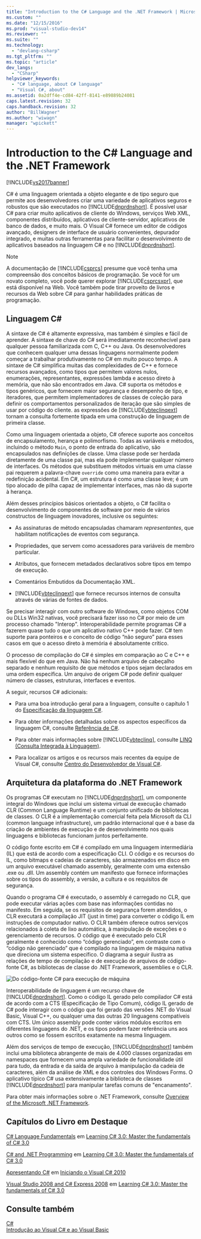 ```yaml
---
title: "Introduction to the C# Language and the .NET Framework | Microsoft Docs"
ms.custom: ""
ms.date: "12/15/2016"
ms.prod: "visual-studio-dev14"
ms.reviewer: ""
ms.suite: ""
ms.technology: 
  - "devlang-csharp"
ms.tgt_pltfrm: ""
ms.topic: "article"
dev_langs: 
  - "CSharp"
helpviewer_keywords: 
  - "C# language, about C# language"
  - "Visual C#, about"
ms.assetid: 0a2dff4e-cd84-42ff-8141-e89889b24081
caps.latest.revision: 32
caps.handback.revision: 32
author: "BillWagner"
ms.author: "wiwagn"
manager: "wpickett"
---
```

# Introduction to the C# Language and the .NET Framework
[!INCLUDE[vs2017banner](../../csharp/includes/vs2017banner.md)]

C\# é uma linguagem orientada a objeto elegante e de tipo seguro que permite aos desenvolvedores criar uma variedade de aplicativos seguros e robustos que são executados no [!INCLUDE[dnprdnshort](../../csharp/getting-started/includes/dnprdnshort_md.md)].  É possível usar C\# para criar muito aplicativos de cliente do Windows, serviços Web XML, componentes distribuídos, aplicativos de cliente\-servidor, aplicativos de banco de dados, e muito mais.  O Visual C\# fornece um editor de códigos avançado, designers de interface de usuário convenientes, depurador integrado, e muitas outras ferramentas para facilitar o desenvolvimento de aplicativos baseados na linguagem C\# e no [!INCLUDE[dnprdnshort](../../csharp/getting-started/includes/dnprdnshort_md.md)].  
  
> [!NOTE]
>  A documentação de [!INCLUDE[csprcs](../../csharp/includes/csprcs_md.md)] presume que você tenha uma compreensão dos conceitos básicos de programação.  Se você for um novato completo, você pode querer explorar [!INCLUDE[csprcsxpr](../../csharp/getting-started/includes/csprcsxpr_md.md)], que está disponível na Web.  Você também pode tirar proveito de livros e recursos da Web sobre C\# para ganhar habilidades práticas de programação.  
  
## Linguagem C\#  
 A sintaxe de C\# é altamente expressiva, mas também é simples e fácil de aprender.  A sintaxe de chave do C\# será imediatamente reconhecível para qualquer pessoa familiarizada com C, C\+\+ ou Java.  Os desenvolvedores que conhecem qualquer uma dessas linguagens normalmente podem começar a trabalhar produtivamente no C\# em muito pouco tempo.  A sintaxe de C\# simplifica muitas das complexidades de C\+\+ e fornece recursos avançados, como tipos que permitem valores nulos, enumerações, representantes, expressões lambda e acesso direto à memória, que não são encontrados em Java.  C\# suporta os métodos e tipos genéricos, que fornecem maior segurança e desempenho de tipo, e iteradores, que permitem implementadores de classes de coleção para definir os comportamentos personalizados de iteração que são simples de usar por código do cliente.  as expressões de [!INCLUDE[vbteclinqext](../../csharp/getting-started/includes/vbteclinqext_md.md)] tornam a consulta fortemente tipada em uma construção de linguagem de primeira classe.  
  
 Como uma linguagem orientada a objeto, C\# oferece suporte aos conceitos de encapsulamento, herança e polimorfismo.  Todas as variáveis e métodos, incluindo o método `Main`, o ponto de entrada do aplicativo, são encapsulados nas definições de classe.  Uma classe pode ser herdada diretamente de uma classe pai, mas ela pode implementar qualquer número de interfaces.  Os métodos que substituem métodos virtuais em uma classe pai requerem a palavra\-chave `override` como uma maneira para evitar a redefinição acidental.  Em C\#, um estrutura é como uma classe leve; é um tipo alocado de pilha capaz de implementar interfaces, mas não dá suporte à herança.  
  
 Além desses princípios básicos orientados a objeto, o C\# facilita o desenvolvimento de componentes de software por meio de vários constructos de linguagem inovadores, inclusive os seguintes:  
  
-   As assinaturas de método encapsuladas chamaram *representantes*, que habilitam notificações de eventos com segurança.  
  
-   Propriedades, que servem como acessadores para variáveis de membro particular.  
  
-   Atributos, que fornecem metadados declarativos sobre tipos em tempo de execução.  
  
-   Comentários Embutidos da Documentação XML.  
  
-   [!INCLUDE[vbteclinqext](../../csharp/getting-started/includes/vbteclinqext_md.md)] que fornece recursos internos de consulta através de várias de fontes de dados.  
  
 Se precisar interagir com outro software do Windows, como objetos COM ou DLLs Win32 nativas, você precisará fazer isso no C\# por meio de um processo chamado "Interop". Interoperabilidade permite programas C\# a fazerem quase tudo o que um aplicativo nativo C\+\+ pode fazer.  C\# tem suporte para ponteiros e o conceito de código “não seguro” para esses casos em que o acesso direto à memória é absolutamente crítico.  
  
 O processo de compilação do C\# é simples em comparação ao C e C\+\+ e mais flexível do que em Java.  Não há nenhum arquivo de cabeçalho separado e nenhum requisito de que métodos e tipos sejam declarados em uma ordem específica.  Um arquivo de origem C\# pode definir qualquer número de classes, estruturas, interfaces e eventos.  
  
 A seguir, recursos C\# adicionais:  
  
-   Para uma boa introdução geral para a linguagem, consulte o capítulo 1 do [Especificação da linguagem C\#](../../visual-basic/reference/language-specification.md).  
  
-   Para obter informações detalhadas sobre os aspectos específicos da linguagem C\#, consulte [Referência de C\#](../../csharp/language-reference/index.md).  
  
-   Para obter mais informações sobre [!INCLUDE[vbteclinq](../../csharp/includes/vbteclinq_md.md)], consulte [LINQ \(Consulta Integrada à Linguagem\)](../Topic/LINQ%20\(Language-Integrated%20Query\).md).  
  
-   Para localizar os artigos e os recursos mais recentes da equipe de Visual C\#, consulte [Centro do Desenvolvedor de Visual C\#](http://go.microsoft.com/fwlink/?LinkId=47811).  
  
## Arquitetura da plataforma do .NET Framework  
 Os programas C\# executam no [!INCLUDE[dnprdnshort](../../csharp/getting-started/includes/dnprdnshort_md.md)], um componente integral do Windows que inclui um sistema virtual de execução chamado CLR \(Common Language Runtime\) e um conjunto unificado de bibliotecas de classes.  O CLR é a implementação comercial feita pela Microsoft da CLI \(common language infrastructure\), um padrão internacional que é a base da criação de ambientes de execução e de desenvolvimento nos quais linguagens e bibliotecas funcionam juntos perfeitamente.  
  
 O código fonte escrito em C\# é compilado em uma linguagem intermediária \(IL\) que está de acordo com a especificação CLI.  O código e os recursos do IL, como bitmaps e cadeias de caracteres, são armazenados em disco em um arquivo executável chamado assembly, geralmente com uma extensão .exe ou .dll.  Um assembly contém um manifesto que fornece informações sobre os tipos do assembly, a versão, a cultura e os requisitos de segurança.  
  
 Quando o programa C\# é executado, o assembly é carregado no CLR, que pode executar várias ações com base nas informações contidas no manifesto.  Em seguida, se os requisitos de segurança forem atendidos, o CLR executará a compilação JIT \(just in time\) para converter o código IL em instruções de computador nativo.  O CLR também oferece outros serviços relacionados à coleta de lixo automática, à manipulação de exceções e o gerenciamento de recursos.  O código que é executado pelo CLR geralmente é conhecido como “código gerenciado”, em contraste com o “código não gerenciado” que é compilado na linguagem de máquina nativa que direciona um sistema específico.  O diagrama a seguir ilustra as relações de tempo de compilação e de execução de arquivos de código\-fonte C\#, as bibliotecas de classe do .NET Framework, assemblies e o CLR.  
  
 ![Do código&#45;fonte C&#35; para execução de máquina](../../csharp/getting-started/media/netarchitecture.png "NETarchitecture")  
  
 Interoperabilidade de linguagem é um recurso chave de [!INCLUDE[dnprdnshort](../../csharp/getting-started/includes/dnprdnshort_md.md)].  Como o código IL gerado pelo compilador C\# está de acordo com a CTS \(Especificação de Tipo Comum\), código IL gerado de C\# pode interagir com o código que foi gerado das versões .NET do Visual Basic, Visual C\+\+, ou qualquer uma das outras 20 linguagens compatíveis com CTS.  Um único assembly pode conter vários módulos escritos em diferentes linguagens do .NET, e os tipos podem fazer referência uns aos outros como se fossem escritos exatamente na mesma linguagem.  
  
 Além dos serviços de tempo de execução, [!INCLUDE[dnprdnshort](../../csharp/getting-started/includes/dnprdnshort_md.md)] também inclui uma biblioteca abrangente de mais de 4.000 classes organizadas em namespaces que fornecem uma ampla variedade de funcionalidade útil para tudo, da entrada e da saída de arquivo à manipulação da cadeia de caracteres, além da análise de XML e dos controles dos Windows Forms.  O aplicativo típico C\# usa extensivamente a biblioteca de classes [!INCLUDE[dnprdnshort](../../csharp/getting-started/includes/dnprdnshort_md.md)] para manipular tarefas comuns de "encanamento".  
  
 Para obter mais informações sobre o .NET Framework, consulte [Overview of the Microsoft .NET Framework](http://msdn.microsoft.com/pt-br/d05daf50-00fe-45c7-8383-06fe41697355).  
  
## Capítulos do Livro em Destaque  
 [C\# Language Fundamentals](http://go.microsoft.com/fwlink/?LinkId=195416) em [Learning C\# 3.0: Master the fundamentals of C\# 3.0](http://go.microsoft.com/fwlink/?LinkId=195412)  
  
 [C\# and .NET Programming](http://go.microsoft.com/fwlink/?LinkId=195413) em [Learning C\# 3.0: Master the fundamentals of C\# 3.0](http://go.microsoft.com/fwlink/?LinkId=195412)  
  
 [Apresentando C\#](http://go.microsoft.com/fwlink/?LinkId=221226) em [Iniciando o Visual C\# 2010](http://go.microsoft.com/fwlink/?LinkId=221214)  
  
 [Visual Studio 2008 and C\# Express 2008](http://go.microsoft.com/fwlink/?LinkId=195414) em [Learning C\# 3.0: Master the fundamentals of C\# 3.0](http://go.microsoft.com/fwlink/?LinkId=195412)  
  
## Consulte também  
 [C\#](../../csharp/csharp.md)   
 [Introdução ao Visual C\# e ao Visual Basic](/visual-studio/ide/getting-started-with-visual-csharp-and-visual-basic)